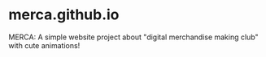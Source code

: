 # merca.github.io
MERCA: A simple website project about "digital merchandise making club" with cute animations!
